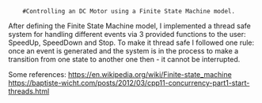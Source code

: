         #Controlling an DC Motor using a Finite State Machine model. 
After defining the Finite State Machine model, I implemented a thread safe system for handling different events via 3 provided functions
to the user: SpeedUp, SpeedDown and Stop.
To make it thread safe I followed one rule: once an event is generated and the system is in the process to make a transition from one 
state to another one then - it cannot be interrupted.

Some references:
https://en.wikipedia.org/wiki/Finite-state_machine
https://baptiste-wicht.com/posts/2012/03/cpp11-concurrency-part1-start-threads.html
